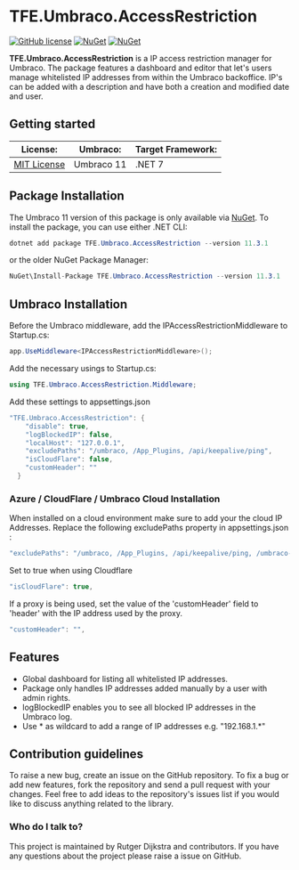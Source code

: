 ﻿# TFE.Umbraco.AccessRestriction

[![GitHub license](https://img.shields.io/badge/license-MIT-blue.svg)](LICENSE.md)
[![NuGet](https://img.shields.io/nuget/vpre/TFE.Umbraco.AccessRestriction.svg)](https://www.nuget.org/packages/TFE.Umbraco.AccessRestriction)
[![NuGet](https://img.shields.io/nuget/dt/TFE.Umbraco.AccessRestriction.svg)](https://www.nuget.org/packages/TFE.Umbraco.AccessRestriction)

**TFE.Umbraco.AccessRestriction** is a IP access restriction manager for Umbraco. The package features a dashboard and editor that let's users manage whitelisted IP addresses from within the Umbraco backoffice. IP's can be added with a description and have both a creation and modified date and user.

## Getting started

|License:|Umbraco:|Target Framework:|
|--------|--------|-----------------|
|[MIT License](./LICENSE.md "MIT License")|Umbraco 11|.NET 7|

## Package Installation

The Umbraco 11 version of this package is only available via [NuGet](https://www.nuget.org/packages/TFE.Umbraco.AccessRestriction). To install the package, you can use either .NET CLI:

```C#
dotnet add package TFE.Umbraco.AccessRestriction --version 11.3.1
```

or the older NuGet Package Manager:

```C#
NuGet\Install-Package TFE.Umbraco.AccessRestriction --version 11.3.1
```

## Umbraco Installation

Before the Umbraco middleware, add the IPAccessRestrictionMiddleware to Startup.cs:

```C#
app.UseMiddleware<IPAccessRestrictionMiddleware>(); 
```

Add the necessary usings to Startup.cs:

```C#
using TFE.Umbraco.AccessRestriction.Middleware;
```

Add these settings to appsettings.json

```C#
"TFE.Umbraco.AccessRestriction": {
    "disable": true, 
    "logBlockedIP": false,
    "localHost": "127.0.0.1", 
    "excludePaths": "/umbraco, /App_Plugins, /api/keepalive/ping",
    "isCloudFlare": false,
    "customHeader": ""
  }
``` 
### Azure / CloudFlare  / Umbraco Cloud Installation
When installed on a cloud environment make sure to add your the cloud IP Addresses. 
Replace the following excludePaths property in appsettings.json :
```C#
"excludePaths": "/umbraco, /App_Plugins, /api/keepalive/ping, /umbraco-signin-oidc, /sb", 
```
Set to true when using Cloudflare
```C#
"isCloudFlare": true,
```
If a proxy is being used, set the value of the 'customHeader' field to 'header' with the IP address used by the proxy.
```C#
"customHeader": "",
```
## Features

- Global dashboard for listing all whitelisted IP addresses.
- Package only handles IP addresses added manually by a user with admin rights.
- logBlockedIP enables you to see all blocked IP addresses in the Umbraco log.
- Use * as wildcard to add a range of IP addresses e.g. "192.168.1.*"

## Contribution guidelines

To raise a new bug, create an issue on the GitHub repository. To fix a bug or add new features, fork the repository and send a pull request with your changes. Feel free to add ideas to the repository's issues list if you would like to discuss anything related to the library.

### Who do I talk to?

This project is maintained by Rutger Dijkstra and contributors. If you have any questions about the project please raise a issue on GitHub.
